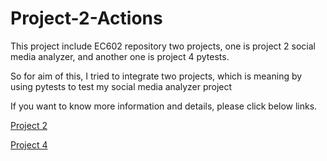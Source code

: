 # Project-2-Actions


This project include EC602 repository two projects, one is project 2 social media analyzer, and another one is project 4 pytests.


So for aim of this, I tried to integrate two projects, which is meaning by using pytests to test my social media analyzer project

If you want to know more information and details, please click below links.


[Project 2](https://github.com/lijinlunbeng/ECE-601/tree/master/Project%202)

[Project 4](https://github.com/lijinlunbeng/ECE-601/tree/master/Project%204)
